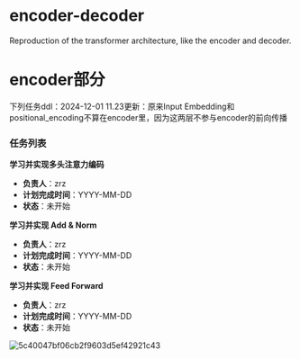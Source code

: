 # encoder-decoder
Reproduction of the transformer architecture, like the encoder and decoder. 


# encoder部分
下列任务ddl：2024-12-01
11.23更新：原来Input Embedding和positional_encoding不算在encoder里，因为这两层不参与encoder的前向传播
### 任务列表
**学习并实现多头注意力编码**  
   - **负责人**：zrz  
   - **计划完成时间**：YYYY-MM-DD  
   - **状态**：未开始  

**学习并实现 Add & Norm**  
   - **负责人**：zrz  
   - **计划完成时间**：YYYY-MM-DD  
   - **状态**：未开始  

**学习并实现 Feed Forward**  
   - **负责人**：zrz  
   - **计划完成时间**：YYYY-MM-DD  
   - **状态**：未开始
     
![5c40047bf06cb2f9603d5ef42921c43](https://github.com/user-attachments/assets/ecd15048-1c42-482b-a9f0-413ba023fdf2)
